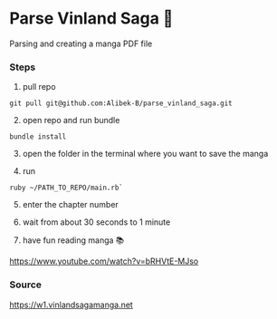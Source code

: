# Parse Vinland Saga 🍄

Parsing and creating a manga PDF file

### Steps

1. pull repo
```
git pull git@github.com:Alibek-B/parse_vinland_saga.git
```

2. open repo and run bundle
```
bundle install
```

3. open the folder in the terminal where you want to save the manga

4. run
```
ruby ~/PATH_TO_REPO/main.rb`
```

5. enter the chapter number

6. wait from about 30 seconds to 1 minute

7. have fun reading manga 📚

https://www.youtube.com/watch?v=bRHVtE-MJso

### Source

https://w1.vinlandsagamanga.net
